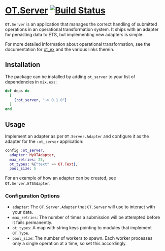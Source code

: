 # [OT.Server](https://hexdocs.pm/ot_server) [![Build Status](https://travis-ci.org/jclem/ot_server.svg?branch=master)](https://travis-ci.org/jclem/ot_server)

`OT.Server` is an application that manages the correct handling of submitted
operations in an operational transformation system. It ships with an adapter
for persisting data to ETS, but implementing new adapters is simple.

For more detailed information about operational transformation, see the
documentation for [ot_ex](https://github.com/jclem/ot_ex) and the various links
therein.

## Installation

The package can be installed by adding `ot_server` to your list of dependencies
in `mix.exs`:

```elixir
def deps do
  [
    {:ot_server, "~> 0.1.0"}
  ]
end
```

## Usage

Implement an adapter as per `OT.Server.Adapter` and configure it as the adapter
for the `:ot_server` application:

```elixir
config :ot_server,
  adapter: MyOTAdapter,
  max_retries: 25,
  ot_types: %{"text" => OT.Text},
  pool_size: 5
```

For an example of how an adapter can be created, see `OT.Server.ETSAdapter`.

### Configuration Options

- `adapter`: The `OT.Server.Adapter` that `OT.Server` will use to interact with
  your data.
- `max_retries`: The number of times a submission will be attempted before it
  fails permanently.
- `ot_types`: A map with string keys pointing to modules that implement
  `OT.Type`.
- `pool_size`: The number of workers to spawn. Each worker processes only a
  single operation at a time, so set this accordingly.
